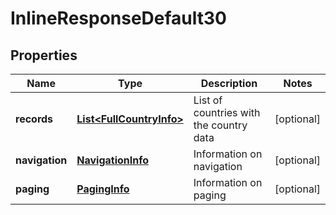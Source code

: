 
# InlineResponseDefault30

## Properties
Name | Type | Description | Notes
------------ | ------------- | ------------- | -------------
**records** | [**List&lt;FullCountryInfo&gt;**](FullCountryInfo.md) | List of countries with the country data |  [optional]
**navigation** | [**NavigationInfo**](NavigationInfo.md) | Information on navigation |  [optional]
**paging** | [**PagingInfo**](PagingInfo.md) | Information on paging |  [optional]



